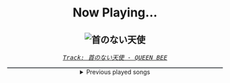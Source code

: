 <div align="center"> 
<h1>Now Playing...</h1>

![首のない天使](https://i.scdn.co/image/ab67616d00001e02f02dad4a2ffd8f618c23b173)
--
_<samp><a href="https://open.spotify.com/track/30wvREMOlejtoaW2pBzuUo">Track: 首のない天使 - QUEEN BEE</a></samp>_

<div style="border: 1px #4B5054 solid"></div>
<details>
  <summary>
    Previous played songs
  </summary>
  <table>
    <thead>
      <tr>
        <th>
          Artist
        </th>
        <th>
          Song
        </th>
        <th>
          Link
        </th>
      </tr>
    </thead>
    <tbody>
      <tr><td>QUEEN BEE</td><td>首のない天使</td><td><a href="https://open.spotify.com/track/30wvREMOlejtoaW2pBzuUo">https://open.spotify.com/track/30wvREMOlejtoaW2pBzuUo</a></td></tr><tr><td>The Plot In You</td><td>Don’t Look Away</td><td><a href="https://open.spotify.com/track/0vEp4LmvDQNcc8MGOHno6Q">https://open.spotify.com/track/0vEp4LmvDQNcc8MGOHno6Q</a></td></tr><tr><td>The Plot In You</td><td>Closure</td><td><a href="https://open.spotify.com/track/5GlNumzU4eBJiLlyPx8uWg">https://open.spotify.com/track/5GlNumzU4eBJiLlyPx8uWg</a></td></tr><tr><td>The Birthday</td><td>サイダー</td><td><a href="https://open.spotify.com/track/1DXCe9HX5L4SjhhRQ8nmlZ">https://open.spotify.com/track/1DXCe9HX5L4SjhhRQ8nmlZ</a></td></tr><tr><td>polly</td><td>Lily</td><td><a href="https://open.spotify.com/track/66sSLulLtyGjwt33C4XE2n">https://open.spotify.com/track/66sSLulLtyGjwt33C4XE2n</a></td></tr><tr><td>coldrain</td><td>From Today</td><td><a href="https://open.spotify.com/track/7qLbPd5yhm0Vne45PXPabV">https://open.spotify.com/track/7qLbPd5yhm0Vne45PXPabV</a></td></tr><tr><td>ZUTOMAYO</td><td>あいつら全員同窓会</td><td><a href="https://open.spotify.com/track/2VIK6jaaKghS4QPHr6sAkv">https://open.spotify.com/track/2VIK6jaaKghS4QPHr6sAkv</a></td></tr><tr><td>QUEEN BEE</td><td>首のない天使</td><td><a href="https://open.spotify.com/track/30wvREMOlejtoaW2pBzuUo">https://open.spotify.com/track/30wvREMOlejtoaW2pBzuUo</a></td></tr><tr><td>Crossfaith</td><td>L.A.M.N</td><td><a href="https://open.spotify.com/track/4JB5JFEUeVv4Z7FGZ1fm2k">https://open.spotify.com/track/4JB5JFEUeVv4Z7FGZ1fm2k</a></td></tr><tr><td>FZMZ</td><td>BROKEN GAMES</td><td><a href="https://open.spotify.com/track/77OLrw9sVVNHxnceM9q1i5">https://open.spotify.com/track/77OLrw9sVVNHxnceM9q1i5</a></td></tr><tr><td>ONE OK ROCK</td><td>Make It Out Alive</td><td><a href="https://open.spotify.com/track/4WVJeRP6hjMMBkmWsV4TtF">https://open.spotify.com/track/4WVJeRP6hjMMBkmWsV4TtF</a></td></tr><tr><td>DIR EN GREY</td><td>The Devil In Me</td><td><a href="https://open.spotify.com/track/57prMTCyOqhfOs042UrRf2">https://open.spotify.com/track/57prMTCyOqhfOs042UrRf2</a></td></tr><tr><td>BAND-MAID</td><td>Unleash!!!!!</td><td><a href="https://open.spotify.com/track/5Ti8I2TZIE0CM625nT9e0H">https://open.spotify.com/track/5Ti8I2TZIE0CM625nT9e0H</a></td></tr><tr><td>Fear, and Loathing in Las Vegas</td><td>Dive in Your Faith</td><td><a href="https://open.spotify.com/track/0pzu9pwttcFnbx822XA9xx">https://open.spotify.com/track/0pzu9pwttcFnbx822XA9xx</a></td></tr><tr><td>THE BACK HORN</td><td>コバルトブルー</td><td><a href="https://open.spotify.com/track/48kgW2worhXNFJJ2KN9yEr">https://open.spotify.com/track/48kgW2worhXNFJJ2KN9yEr</a></td></tr><tr><td>THE BACK HORN</td><td>コバルトブルー</td><td><a href="https://open.spotify.com/track/48kgW2worhXNFJJ2KN9yEr">https://open.spotify.com/track/48kgW2worhXNFJJ2KN9yEr</a></td></tr><tr><td>SiM</td><td>DO THE DANCE</td><td><a href="https://open.spotify.com/track/1dyxnU4Me5DETPSXkNpaDl">https://open.spotify.com/track/1dyxnU4Me5DETPSXkNpaDl</a></td></tr><tr><td>ONE OK ROCK</td><td>Renegades</td><td><a href="https://open.spotify.com/track/5o26lUmCY1740Unf5hkTik">https://open.spotify.com/track/5o26lUmCY1740Unf5hkTik</a></td></tr><tr><td>ONE OK ROCK</td><td>Save Yourself</td><td><a href="https://open.spotify.com/track/5D5fiDX8MhK3lfHJmZZmpt">https://open.spotify.com/track/5D5fiDX8MhK3lfHJmZZmpt</a></td></tr><tr><td>ONE OK ROCK</td><td>Make It Out Alive</td><td><a href="https://open.spotify.com/track/4WVJeRP6hjMMBkmWsV4TtF">https://open.spotify.com/track/4WVJeRP6hjMMBkmWsV4TtF</a></td></tr>
    </tbody>
  </table>
</details>

</div>
